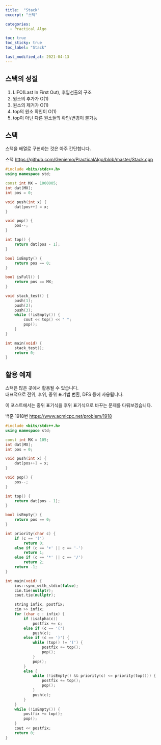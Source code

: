 ```yaml
---
title:  "Stack"
excerpt: "스택"

categories:
  - Practical Algo

toc: true
toc_sticky: true
toc_label: "Stack"

last_modified_at: 2021-04-13
---
```


## 스택의 성질
1. LIFO(Last In First Out), 후입선출의 구조
2. 원소의 추가가 O(1)
3. 원소의 제거가 O(1)
4. top의 원소 확인이 O(1)
5. top이 아닌 다른 원소들의 확인/변경이 불가능

## 스택
스택을 배열로 구현하는 것은 아주 간단합니다.

스택 <https://github.com/Geniemo/PracticalAlgo/blob/master/Stack.cpp>

```cpp
#include <bits/stdc++.h>
using namespace std;

const int MX = 1000005;
int dat[MX];
int pos = 0;

void push(int x) {
    dat[pos++] = x;
}

void pop() {
    pos--;
}

int top() {
    return dat[pos - 1];
}

bool isEmpty() {
    return pos == 0;
}

bool isFull() {
    return pos == MX;
}

void stack_test() {
    push(1);    
    push(2);
    push(3);
    while (!isEmpty()) {
        cout << top() << " ";
        pop();
    }
}

int main(void) {
    stack_test();
    return 0;
}
```

## 활용 예제
스택은 많은 곳에서 활용될 수 있습니다.<br>
대표적으로 전위, 후위, 중위 표기법 변환, DFS 등에 사용됩니다.

이 포스트에서는 중위 표기식을 후위 표기식으로 바꾸는 문제를 다뤄보겠습니다.

백준 1918번 <https://www.acmicpc.net/problem/1918>

```cpp
#include <bits/stdc++.h>
using namespace std;

const int MX = 105;
int dat[MX];
int pos = 0;

void push(int x) {
    dat[pos++] = x;
}

void pop() {
    pos--;
}

int top() {
    return dat[pos - 1];
}

bool isEmpty() {
    return pos == 0;
}

int priority(char c) {
    if (c == '(')
        return 0;
    else if (c == '+' || c == '-')
        return 1;
    else if (c == '*' || c == '/')
        return 2;
    return -1;
}

int main(void) {
    ios::sync_with_stdio(false);
    cin.tie(nullptr);
    cout.tie(nullptr);

    string infix, postfix;
    cin >> infix;
    for (char c : infix) {
        if (isalpha(c))
            postfix += c;
        else if (c == '(')
            push(c);
        else if (c == ')') {
            while (top() != '(') {
                postfix += top();
                pop();
            }
            pop();
        }
        else {
            while (!isEmpty() && priority(c) <= priority(top())) {
                postfix += top();
                pop();
            }
            push(c);
        }
    }
    while (!isEmpty()) {
        postfix += top();
        pop();
    }
    cout << postfix;
    return 0;
}
```